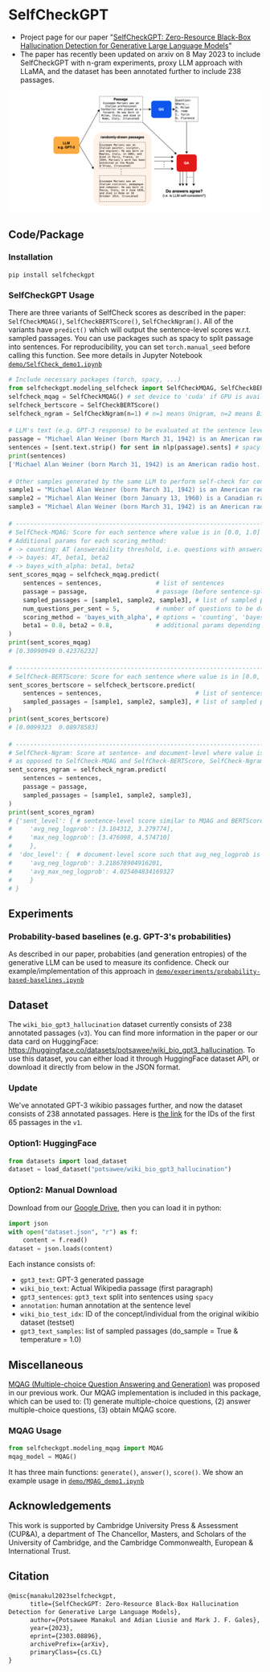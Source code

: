 SelfCheckGPT
=====================================================
- Project page for our paper "[SelfCheckGPT: Zero-Resource Black-Box Hallucination Detection for Generative Large Language Models](https://arxiv.org/abs/2303.08896)"
- The paper has recently been updated on arxiv on 8 May 2023 to include SelfCheckGPT with n-gram experiments, proxy LLM approach with LLaMA, and the dataset has been annotated further to include 238 passages.  

![](demo/diagram.drawio.png)

## Code/Package

### Installation

    pip install selfcheckgpt

### SelfCheckGPT Usage

There are three variants of SelfCheck scores as described in the paper: `SelfCheckMQAG()`, `SelfCheckBERTScore()`, `SelfCheckNgram()`. All of the variants have `predict()` which will output the sentence-level scores w.r.t. sampled passages. You can use packages such as spacy to split passage into sentences. For reproducibility, you can set `torch.manual_seed` before calling this function. See more details in Jupyter Notebook [```demo/SelfCheck_demo1.ipynb```](demo/SelfCheck_demo1.ipynb)

```python
# Include necessary packages (torch, spacy, ...)
from selfcheckgpt.modeling_selfcheck import SelfCheckMQAG, SelfCheckBERTScore
selfcheck_mqag = SelfCheckMQAG() # set device to 'cuda' if GPU is available
selfcheck_bertscore = SelfCheckBERTScore()
selfcheck_ngram = SelfCheckNgram(n=1) # n=1 means Unigram, n=2 means Bigram, etc.

# LLM's text (e.g. GPT-3 response) to be evaluated at the sentence level  & Split it into sentences
passage = "Michael Alan Weiner (born March 31, 1942) is an American radio host. He is the host of The Savage Nation."
sentences = [sent.text.strip() for sent in nlp(passage).sents] # spacy sentence tokenization
print(sentences)
['Michael Alan Weiner (born March 31, 1942) is an American radio host.', 'He is the host of The Savage Nation.']

# Other samples generated by the same LLM to perform self-check for consistency
sample1 = "Michael Alan Weiner (born March 31, 1942) is an American radio host. He is the host of The Savage Country."
sample2 = "Michael Alan Weiner (born January 13, 1960) is a Canadian radio host. He works at The New York Times."
sample3 = "Michael Alan Weiner (born March 31, 1942) is an American radio host. He obtained his PhD from MIT."

# --------------------------------------------------------------------------------------------------------------- #
# SelfCheck-MQAG: Score for each sentence where value is in [0.0, 1.0] and high value means non-factual
# Additional params for each scoring_method:
# -> counting: AT (answerability threshold, i.e. questions with answerability_score < AT are rejected)
# -> bayes: AT, beta1, beta2
# -> bayes_with_alpha: beta1, beta2
sent_scores_mqag = selfcheck_mqag.predict(
    sentences = sentences,               # list of sentences
    passage = passage,                   # passage (before sentence-split)
    sampled_passages = [sample1, sample2, sample3], # list of sampled passages
    num_questions_per_sent = 5,          # number of questions to be drawn  
    scoring_method = 'bayes_with_alpha', # options = 'counting', 'bayes', 'bayes_with_alpha'
    beta1 = 0.8, beta2 = 0.8,            # additional params depending on scoring_method
)
print(sent_scores_mqag)
# [0.30990949 0.42376232]

# --------------------------------------------------------------------------------------------------------------- #
# SelfCheck-BERTScore: Score for each sentence where value is in [0.0, 1.0] and high value means non-factual
sent_scores_bertscore = selfcheck_bertscore.predict(
    sentences = sentences,                          # list of sentences
    sampled_passages = [sample1, sample2, sample3], # list of sampled passages
)
print(sent_scores_bertscore)
# [0.0099323  0.08978583]

# --------------------------------------------------------------------------------------------------------------- #
# SelfCheck-Ngram: Score at sentence- and document-level where value is in [0.0, +inf) and high value means non-factual
# as opposed to SelfCheck-MQAG and SelfCheck-BERTScore, SelfCheck-Ngram's score is not bounded
sent_scores_ngram = selfcheck_ngram.predict(
    sentences = sentences,   
    passage = passage,
    sampled_passages = [sample1, sample2, sample3], 
)
print(sent_scores_ngram)
# {'sent_level': { # sentence-level score similar to MQAG and BERTScore variant 
#     'avg_neg_logprob': [3.184312, 3.279774], 
#     'max_neg_logprob': [3.476098, 4.574710]
#     }, 
#  'doc_level': {  # document-level score such that avg_neg_logprob is computed over all tokens
#     'avg_neg_logprob': 3.218678904916201, 
#     'avg_max_neg_logprob': 4.025404834169327
#     }
# }
```


## Experiments

### Probability-based baselines (e.g. GPT-3's probabilities)

As described in our paper, probabities (and generation entropies) of the generative LLM can be used to measure its confidence. Check our example/implementation of this approach in [```demo/experiments/probability-based-baselines.ipynb```](demo/experiments/probability-based-baselines.ipynb)


## Dataset
The `wiki_bio_gpt3_hallucination` dataset currently consists of 238 annotated passages (`v3`). You can find more information in the paper or our data card on HuggingFace: https://huggingface.co/datasets/potsawee/wiki_bio_gpt3_hallucination. To use this dataset, you can either load it through HuggingFace dataset API, or download it directly from below in the JSON format.

### Update
We've annotated GPT-3 wikibio passages further, and now the dataset consists of 238 annotated passages. Here is [the link](https://drive.google.com/file/d/1N3_ZQmr9yBbsOP2JCpgiea9oiNIu78Xw/view?usp=sharing) for the IDs of the first 65 passages in the `v1`. 

### Option1: HuggingFace

```python
from datasets import load_dataset
dataset = load_dataset("potsawee/wiki_bio_gpt3_hallucination")
```

### Option2: Manual Download
Download from our [Google Drive](https://drive.google.com/file/d/1AyQ7u9nYlZgUZLm5JBDx6cFFWB__EsNv/view?usp=share_link), then you can load it in python:

```python
import json
with open("dataset.json", "r") as f:
    content = f.read()
dataset = json.loads(content)
```

Each instance consists of:
- `gpt3_text`: GPT-3 generated passage
- `wiki_bio_text`: Actual Wikipedia passage (first paragraph)
- `gpt3_sentences`: `gpt3_text` split into sentences using `spacy`
- `annotation`: human annotation at the sentence level
-  `wiki_bio_test_idx`: ID of the concept/individual from the original wikibio dataset (testset)
-  `gpt3_text_samples`: list of sampled passages (do_sample = True & temperature = 1.0)

## Miscellaneous
[MQAG (Multiple-choice Question Answering and Generation)](https://arxiv.org/abs/2301.12307) was proposed in our previous work. Our MQAG implementation is included in this package, which can be used to: (1) generate multiple-choice questions, (2) answer multiple-choice questions, (3) obtain MQAG score.

### MQAG Usage

```python
from selfcheckgpt.modeling_mqag import MQAG
mqag_model = MQAG()
```

It has three main functions: `generate()`, `answer()`, `score()`. We show an example usage in [```demo/MQAG_demo1.ipynb```](demo/MQAG_demo1.ipynb)

## Acknowledgements
This work is supported by Cambridge University Press & Assessment (CUP&A), a department of The Chancellor, Masters, and Scholars of the University of Cambridge, and the Cambridge Commonwealth, European & International Trust.
## Citation

```
@misc{manakul2023selfcheckgpt,
      title={SelfCheckGPT: Zero-Resource Black-Box Hallucination Detection for Generative Large Language Models},
      author={Potsawee Manakul and Adian Liusie and Mark J. F. Gales},
      year={2023},
      eprint={2303.08896},
      archivePrefix={arXiv},
      primaryClass={cs.CL}
}
```

